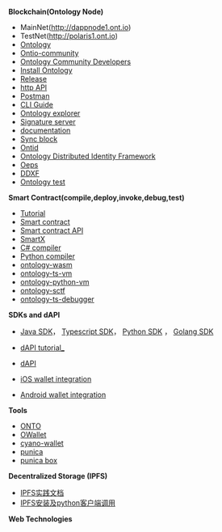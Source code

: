 


**Blockchain(Ontology Node)**

* MainNet(http://dappnode1.ont.io)
* TestNet(http://polaris1.ont.io)
* [Ontology](https://github.com/ontio/ontology)
* [Ontio-community](https://github.com/ontio-community/)
* [Ontology Community Developers](https://github.com/OntologyCommunityDevelopers) 
* [Install Ontology](https://ontio.github.io/documentation/install_en.html)
* [Release](https://github.com/ontio/ontology/releases)
* [http API](https://ontio.github.io/documentation/rpc_api_en.html)
* [Postman](https://documenter.getpostman.com/view/1459587/RWaRP68Y)
* [CLI Guide](https://github.com/ontio/ontology/blob/master/docs/specifications/cli_user_guide_CN.md)
* [Ontology explorer](https://explorer.ont.io/)
* [Signature server](https://github.com/ontio/ontology/blob/master/docs/specifications/sigsvr_CN.md)
* [documentation](https://ontio.github.io/documentation/)
* [Sync block](https://github.com/zzsZhou/OntSynHandler)
* [Ontid](https://ontio.github.io/documentation/ontology_DID_en.html)
* [Ontology Distributed Identity Framework](https://github.com/ontio/ontology-DID)
* [Oeps](https://github.com/ontio/OEPs)
* [DDXF](https://github.com/ontio/ontology-ddxf)
* [Ontology test](https://github.com/ontio/ontology-test)

**Smart Contract(compile,deploy,invoke,debug,test)**

* [Tutorial](https://ontio.github.io/documentation/Introduction_of_Ontology_Smart_Contract_en.html)
* [Smart contract](https://github.com/ontio/ontology-smartcontract)
* [Smart contract API](https://apidoc.ont.io/smartcontract/)
* [SmartX](https://smartx.ont.io/)
* [C# compiler](https://github.com/ontio/ontology-compiler)
* [Python compiler](https://github.com/ontio/neo-boa)
* [ontology-wasm](https://github.com/ontio/ontology-wasm)
* [ontology-ts-vm](https://github.com/OntologyCommunityDevelopers/ontology-ts-vm)
* [ontology-python-vm](https://github.com/ontio-community/ontology-python-vm)
* [ontology-sctf](https://github.com/ontio-community/ontology-sctf)
* [ontology-ts-debugger](https://github.com/trueinsider/ontology-ts-debugger)

**SDKs and dAPI**

* [Java SDK](https://github.com/ontio/ontology-java-sdk)， [Typescript SDK](https://github.com/ontio/ontology-ts-sdk)， [Python SDK](https://github.com/ontio/ontology-python-sdk) ， [Golang SDK](https://github.com/ontio/ontology-go-sdk)
* [dAPI tutorial_](https://ontio.github.io/documentation/ontology_dapp_dev_tutorial_en.html)
* [dAPI](https://github.com/ontio/ontology-dapi)

* [iOS wallet integration](https://ontio.github.io/documentation/ontology_wallet_dev_ts_sdk_en.html)
* [Android wallet integration](https://ontio.github.io/documentation/ontology_wallet_dev_android_en.html)


**Tools**

* [ONTO](https://github.com/punica-box/)
* [OWallet](https://github.com/ontio/OWallet)
* [cyano-wallet](https://github.com/OntologyCommunityDevelopers/cyano-wallet)
* [punica](https://github.com/punicasuite)
* [punica box](https://github.com/punica-box/)


**Decentralized Storage (IPFS)**

* [IPFS实践文档](https://github.com/ChainBook/IPFS-For-Chinese)
* [IPFS安装及python客户端调用](https://github.com/lucas7788/workingdata/tree/master/ipfs)

**Web Technologies**










